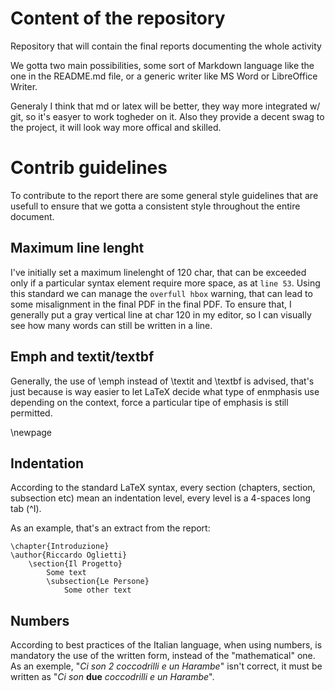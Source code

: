 # Content of the repository
Repository that will contain the final reports documenting the whole activity

We gotta two main possibilities, some sort of Markdown language like the one in the README.md file, or a generic writer
like MS Word or LibreOffice Writer.

Generaly I think that md or latex will be better, they way more integrated w/ git, so it's easyer to work togheder on it.
Also they provide a decent swag to the project, it will look way more offical and skilled.

# Contrib guidelines
To contribute to the report there are some general style guidelines that are usefull to ensure that we gotta a
consistent style throughout the entire document.

## Maximum line lenght
I've initially set a maximum linelenght of 120 char, that can be exceeded only if a particular syntax element require
more space, as at `line 53`.
Using this standard we can manage the `overfull hbox` warning, that can lead to some misalignment in the final PDF in the
final PDF.
To ensure that, I generally put a gray vertical line at char 120 in my editor, so I can visually see how many words can
still be written in a line.

## Emph and textit/textbf
Generally, the use of \emph instead of \textit and \textbf is advised, that's just because is way easier to let LaTeX
decide what type of enmphasis use depending on the context, force a particular tipe of emphasis is still permitted.

\newpage
## Indentation

According to the standard LaTeX syntax, every section (chapters, section, subsection etc) mean an indentation level,
every level is a 4-spaces long tab (^I).

As an example, that's an extract from the report:

	\chapter{Introduzione}
	\author{Riccardo Oglietti}
		\section{Il Progetto}
			Some text
			\subsection{Le Persone}
				Some other text

## Numbers

According to best practices of the Italian language, when using numbers, is mandatory the use of the written form,
instead of the "mathematical" one. As an exemple, "_Ci son 2 coccodrilli e un Harambe_" isn't correct, it must be
written as "_Ci son_ **due** _coccodrilli e un Harambe_".
